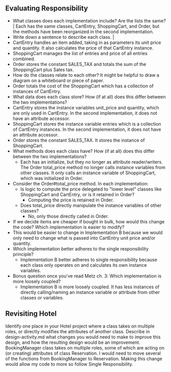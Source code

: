## Evaluating Responsibility

* What classes does each implementation include? Are the lists the same? | Each has the same classes, CartEntry, ShoppingCart, and Order, but the methods have been reorganized in the second implementation.
* Write down a sentence to describe each class. |
 * CartEntry handles an item added, taking in as parameters its unit price and quantity. It also calculates the price of that CartEntry instance.
 * ShoppingCart manages the list of entries and price of all entries combined.
 * Order stores the constant SALES_TAX and totals the sum of the ShoppingCart plus Sales tax.
* How do the classes relate to each other? It might be helpful to draw a diagram on a whiteboard or piece of paper.
 * Order totals the cost of the ShoppingCart which has a collection of instances of CartEntry.
* What data does each class store? How (if at all) does this differ between the two implementations?
 * CartEntry stores the instance variables unit_price and quantity, which are only used in CartEntry. In the second implementation, it does not have an attribute accessor.
 * ShoppingCart stores the instance variable entries which is a collection of CartEntry instances. In the second implementation, it does not have an attribute accessor.
 * Order stores the constant SALES_TAX. It stores the instance of ShoppingCart.
* What methods does each class have? How (if at all) does this differ between the two implementations?
  * Each has an initialize, but they no longer as attribute reader/writers. The Order total_price method no longer calls instance variables from other classes. It only calls an instance variable of ShoppingCart, which was initialized in Order.
* Consider the Order#total_price method. In each implementation:
  * Is logic to compute the price delegated to "lower level" classes like ShoppingCart and CartEntry, or is it retained in Order?
    * Computing the price is retained in Order.
  * Does total_price directly manipulate the instance variables of other classes?
    * No, only those directly called in Order.
* If we decide items are cheaper if bought in bulk, how would this change the code? Which implementation is easier to modify?
 * This would be easier to change in Implementation B because we would only need to change what is passed into CartEntry unit price and/or quantity.
* Which implementation better adheres to the single responsibility principle?
  * Implementation B better adheres to single responsibility because each class only operates on and calculates its own instance variables.
* Bonus question once you've read Metz ch. 3: Which implementation is more loosely coupled?
  * Implementation B is more loosely coupled. It has less instances of directly calling/naming an instance variable or attribute from other classes or variables.

## Revisiting Hotel
Identify one place in your Hotel project where a class takes on multiple roles, or directly modifies the attributes of another class. Describe in design-activity.md what changes you would need to make to improve this design, and how the resulting design would be an improvement.  
BookingManager class takes on multiple roles, some of which are acting on (or creating) attributes of class Reservation. I would need to move several of the functions from BookingManager to Reservation. Making this change would allow my code to more so follow Single Responsibility.
